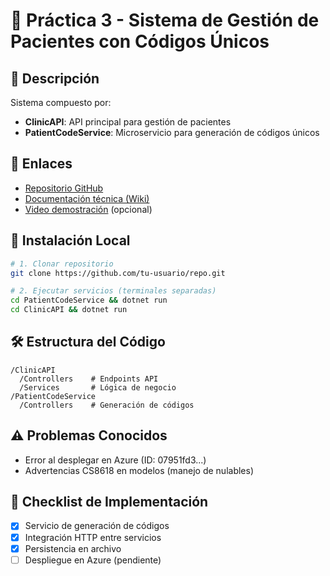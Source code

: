 # 🏥 Práctica 3 - Sistema de Gestión de Pacientes con Códigos Únicos

## 📌 Descripción
Sistema compuesto por:
- **ClinicAPI**: API principal para gestión de pacientes
- **PatientCodeService**: Microservicio para generación de códigos únicos

## 🔗 Enlaces
- [Repositorio GitHub](https://github.com/tu-usuario/repo)
- [Documentación técnica (Wiki)](https://github.com/tu-usuario/repo/wiki)
- [Video demostración](https://youtu.be/ejemplo) (opcional)

## 🚀 Instalación Local
```bash
# 1. Clonar repositorio
git clone https://github.com/tu-usuario/repo.git

# 2. Ejecutar servicios (terminales separadas)
cd PatientCodeService && dotnet run
cd ClinicAPI && dotnet run
```

## 🛠️ Estructura del Código
```plaintext
/ClinicAPI
  /Controllers    # Endpoints API
  /Services       # Lógica de negocio
/PatientCodeService
  /Controllers    # Generación de códigos
```

## ⚠️ Problemas Conocidos
- Error al desplegar en Azure (ID: 07951fd3...)
- Advertencias CS8618 en modelos (manejo de nulables)

## 📝 Checklist de Implementación
- [x] Servicio de generación de códigos
- [x] Integración HTTP entre servicios
- [x] Persistencia en archivo
- [ ] Despliegue en Azure (pendiente)
